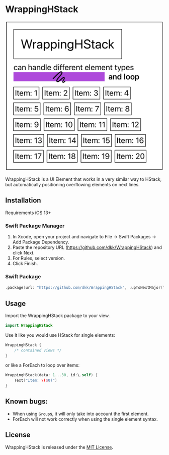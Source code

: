 # WrappingHStack

![Example](./example.png?raw=true)

WrappingHStack is a UI Element that works in a very similar way to HStack, but automatically positioning overflowing elements on next lines.

## Installation
Requirements iOS 13+

### Swift Package Manager 
1. In Xcode, open your project and navigate to File → Swift Packages → Add Package Dependency.
2. Paste the repository URL (https://github.com/dkk/WrappingHStack) and click Next.
3. For Rules, select version.
4. Click Finish.

### Swift Package
```swift
.package(url: "https://github.com/dkk/WrappingHStack", .upToNextMajor(from: "1.0.0"))
```
## Usage

Import the WrappingHStack package to your view.

```swift
import WrappingHStack
```

Use it like you would use HStack for single elements:
```swift
WrappingHStack {
    /* contained views */
}
```

or like a ForEach to loop over items:
```swift
WrappingHStack(data: 1...30, id:\.self) {
    Text("Item: \($0)")
}
```

## Known bugs:
- When using `Group`s, it will only take into account the first element.
- ForEach will not work correctly when using the single element syntax.

## License

WrappingHStack is released under the [MIT License](LICENSE).

